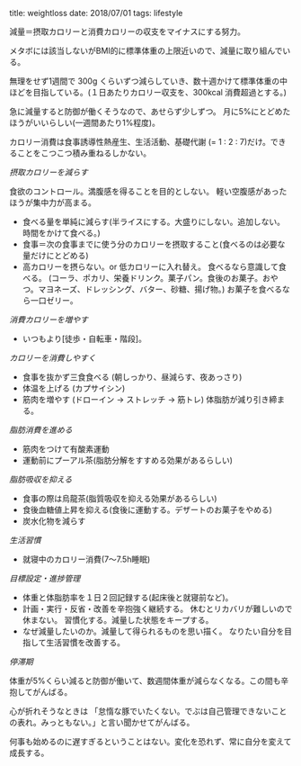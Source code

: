 title: weightloss
date: 2018/07/01
tags: lifestyle

減量＝摂取カロリーと消費カロリーの収支をマイナスにする努力。

メタボには該当しないがBMI的に標準体重の上限近いので、減量に取り組んでいる。

無理をせず1週間で 300g くらいずつ減らしていき、数十週かけて標準体重の中ほどを目指している。(１日あたりカロリー収支を、300kcal 消費超過とする。)

急に減量すると防御が働くそうなので、あせらず少しずつ。
月に5%にとどめたほうがいいらしい(一週間あたり1%程度)。

カロリー消費は食事誘導性熱産生、生活活動、基礎代謝 (= 1 : 2 : 7)だけ。できることをこつこつ積み重ねるしかない。

*摂取カロリーを減らす*

食欲のコントロール。満腹感を得ることを目的としない。
軽い空腹感があったほうが集中力が高まる。

-  食べる量を単純に減らす(半ライスにする。大盛りにしない。追加しない。時間をかけて食べる。)
- 食事＝次の食事までに使う分のカロリーを摂取すること(食べるのは必要な量だけにとどめる)
-  高カロリーを摂らない。or  低カロリーに入れ替え。
食べるなら意識して食べる。
(コーラ、ポカリ、栄養ドリンク。菓子パン。食後のお菓子。おやつ。マヨネーズ、ドレッシング、バター、砂糖、揚げ物。)
お菓子を食べるなら一口ゼリー。

*消費カロリーを増やす*

- いつもより[徒歩・自転車・階段]。

*カロリーを消費しやすく*

- 食事を抜かず三食食べる (朝しっかり、昼減らす、夜あっさり)
- 体温を上げる (カプサイシン)
- 筋肉を増やす (ドローイン → ストレッチ → 筋トレ)
体脂肪が減り引き締まる。


*脂肪消費を進める*

- 筋肉をつけて有酸素運動
- 運動前にプーアル茶(脂肪分解をすすめる効果があるらしい)

*脂肪吸収を抑える*

- 食事の際は烏龍茶(脂質吸収を抑える効果があるらしい)
- 食後血糖値上昇を抑える(食後に運動する。デザートのお菓子をやめる)
- 炭水化物を減らす

*生活習慣*

- 就寝中のカロリー消費(7～7.5h睡眠)

*目標設定・進捗管理*

- 体重と体脂肪率を１日２回記録する(起床後と就寝前など)。
- 計画・実行・反省・改善を辛抱強く継続する。
休むとリカバリが難しいので休まない。
習慣化する。減量した状態をキープする。
- なぜ減量したいのか。減量して得られるものを思い描く。
なりたい自分を目指して生活習慣を改善する。

*停滞期*

体重が5%くらい減ると防御が働いて、数週間体重が減らなくなる。この間も辛抱してがんばる。

心が折れそうなときは
「怠惰な豚でいたくない。でぶは自己管理できないことの表れ。みっともない。」と言い聞かせてがんばる。

何事も始めるのに遅すぎるということはない。変化を恐れず、常に自分を変えて成長する。

